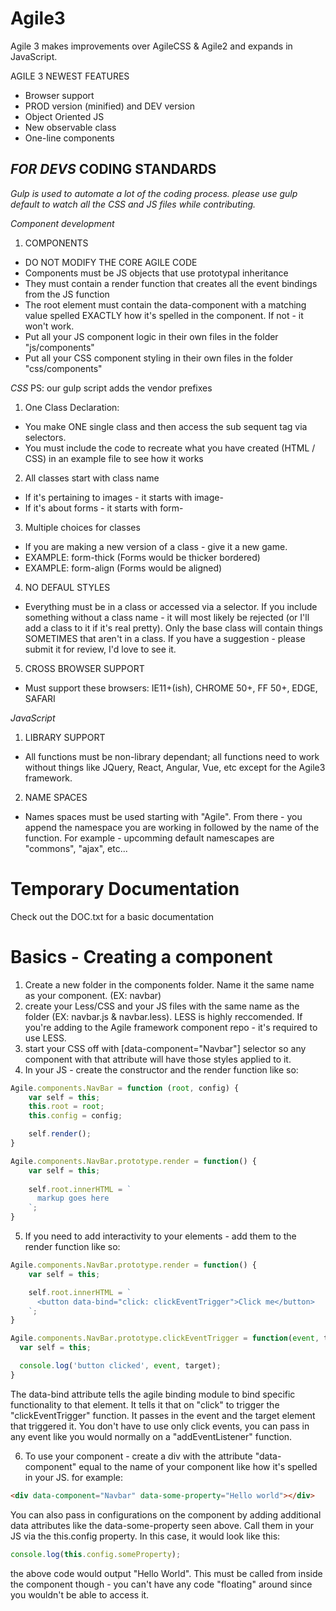 # Agile3
Agile 3 makes improvements over AgileCSS & Agile2 and expands in JavaScript.

AGILE 3 NEWEST FEATURES
  - Browser support
  - PROD version (minified) and DEV version
  - Object Oriented JS
  - New observable class
  - One-line components
 
  
  
*FOR DEVS*
CODING STANDARDS
-----------------------------------

*Gulp is used to automate a lot of the coding process. please use gulp default to watch all the CSS and JS files while contributing.*

*Component development*
1. COMPONENTS
  - DO NOT MODIFY THE CORE AGILE CODE
  - Components must be JS objects that use prototypal inheritance
  - They must contain a render function that creates all the event bindings from the JS function
  - The root element must contain the data-component with a matching value spelled EXACTLY how it's spelled in the component. If not - it won't work.
  - Put all your JS component logic in their own files in the folder "js/components"
  - Put all your CSS component styling in their own files in the folder "css/components"

*CSS*
PS: our gulp script adds the vendor prefixes

1. One Class Declaration:
  - You make ONE single class and then access the sub sequent tag via selectors. 
  - You must include the code to recreate what you have created (HTML / CSS) in an example file to see how it works
  
2. All classes start with class name
  - If it's pertaining to images - it starts with image-
  - If it's about forms - it starts with form-
  
3. Multiple choices for classes
  - If you are making a new version of a class - give it a new game.
  - EXAMPLE: form-thick (Forms would be thicker bordered)
  - EXAMPLE: form-align (Forms would be aligned)
  
4. NO DEFAUL STYLES
  - Everything must be in a class or accessed via a selector. If you include something without a class name - it will most likely be rejected (or I'll add a class to it if it's real pretty). Only the base class will contain things SOMETIMES that aren't in a class. If you have a suggestion - please submit it for review, I'd love to see it.
  
5. CROSS BROWSER SUPPORT
  - Must support these browsers: IE11+(ish), CHROME 50+, FF 50+, EDGE, SAFARI


*JavaScript*
1. LIBRARY SUPPORT
  - All functions must be non-library dependant; all functions need to work without things like JQuery, React, Angular, Vue, etc except for the Agile3 framework.
 
2. NAME SPACES
  - Names spaces must be used starting with "Agile". From there - you append the namespace you are working in followed by the name of the function. For example - upcomming default namescapes are "commons", "ajax", etc...


# Temporary Documentation
Check out the DOC.txt for a basic documentation

# Basics - Creating a component
1. Create a new folder in the components folder. Name it the same name as your component. (EX: navbar)
2. create your Less/CSS and your JS files with the same name as the folder (EX: navbar.js & navbar.less). LESS is highly reccomended. If you're adding to the Agile framework component repo - it's required to use LESS.
3. start your CSS off with [data-component="Navbar"] selector so any component with that attribute will have those styles applied to it.
4. In your JS - create the constructor and the render function like so:
```javascript
Agile.components.NavBar = function (root, config) {
    var self = this;
    this.root = root;
    this.config = config;

    self.render();
}

Agile.components.NavBar.prototype.render = function() {
    var self = this;
    
    self.root.innerHTML = `
      markup goes here
    `;
}
```
5. If you need to add interactivity to your elements - add them to the render function like so:
```javascript
Agile.components.NavBar.prototype.render = function() {
    var self = this;

    self.root.innerHTML = `
      <button data-bind="click: clickEventTrigger">Click me</button>
    `;
}

Agile.components.NavBar.prototype.clickEventTrigger = function(event, target) {
  var self = this;

  console.log('button clicked', event, target);
}
```

The data-bind attribute tells the agile binding module to bind specific functionality to that element. It tells it that on "click" to trigger the "clickEventTrigger" function. It passes in the event and the target element that triggered it. You don't have to use only click events, you can pass in any event like you would normally on a "addEventListener" function.

6. To use your component - create a div with the attribute "data-component" equal to the name of your component like how it's spelled in your JS. for example:

```html
<div data-component="Navbar" data-some-property="Hello world"></div>
```

You can also pass in configurations on the component by adding additional data attributes like the data-some-property seen above. Call them in your JS via the this.config property. In this case, it would look like this:

```javascript
console.log(this.config.someProperty);
```

the above code would output "Hello World". This must be called from inside the component though - you can't have any code "floating" around since you wouldn't be able to access it.